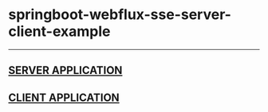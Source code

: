 # springboot-webflux-sse-server-client-example 

---

## [SERVER APPLICATION ](./springboot-webflux-server-side-event)
## [CLIENT APPLICATION ](./springboot-sse-client)